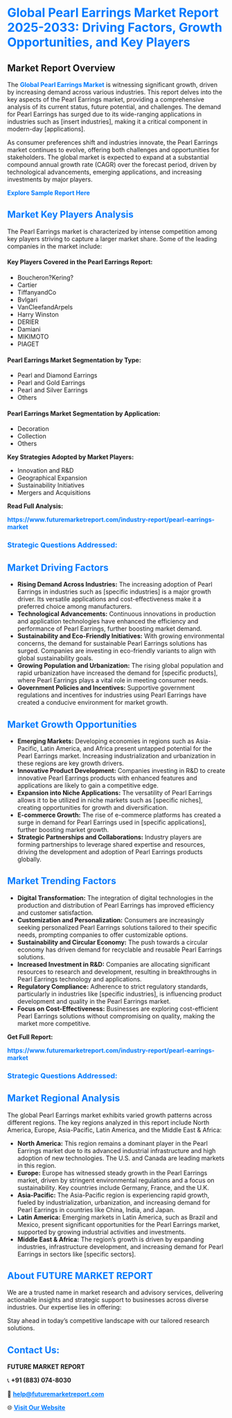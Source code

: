 <h1 style="color: #007BFF;">Global Pearl Earrings Market Report 2025-2033: Driving Factors, Growth Opportunities, and Key Players</h1>

<section id="overview">
<h2>Market Report Overview</h2>
<p>The <a href="https://www.futuremarketreport.com/industry-report/pearl-earrings-market" style="color: #007BFF; text-decoration: none;"><strong>Global Pearl Earrings Market</strong></a> is witnessing significant growth, driven by increasing demand across various industries. This report delves into the key aspects of the Pearl Earrings market, providing a comprehensive analysis of its current status, future potential, and challenges. The demand for Pearl Earrings has surged due to its wide-ranging applications in industries such as [insert industries], making it a critical component in modern-day [applications].</p>
<p>As consumer preferences shift and industries innovate, the Pearl Earrings market continues to evolve, offering both challenges and opportunities for stakeholders. The global market is expected to expand at a substantial compound annual growth rate (CAGR) over the forecast period, driven by technological advancements, emerging applications, and increasing investments by major players.</p>
</section>

<section id="overview">
<p><a href="https://www.futuremarketreport.com/request-sample/reportId=55951" style="color: #007BFF; text-decoration: none;"><strong>Explore Sample Report Here</strong></a></p>
</section>

<section id="key-players">
<h2 style="color: #007BFF;">Market Key Players Analysis</h2>
<p>The Pearl Earrings market is characterized by intense competition among key players striving to capture a larger market share. Some of the leading companies in the market include:</p>
<h4>Key Players Covered in the Pearl Earrings Report:</h4>
<ul><li>Boucheron?Kering?</li><li>Cartier</li><li>TiffanyandCo</li><li>Bvlgari</li><li>VanCleefandArpels</li><li>Harry Winston</li><li>DERIER</li><li>Damiani</li><li>MIKIMOTO</li><li>PIAGET</li></ul>
<h4>Pearl Earrings Market Segmentation by Type:</h4>
<ul><li>Pearl and Diamond Earrings</li><li>Pearl and Gold Earrings</li><li>Pearl and Silver Earrings</li><li>Others</li></ul>

<h4>Pearl Earrings Market Segmentation by Application:</h4>
<ul><li>Decoration</li><li>Collection</li><li>Others</li></ul>
<p><strong>Key Strategies Adopted by Market Players:</strong></p>
<ul>
<li>Innovation and R&D</li>
<li>Geographical Expansion</li>
<li>Sustainability Initiatives</li>
<li>Mergers and Acquisitions</li>
</ul>
</section>

<section>
<p><strong>Read Full Analysis: </strong></p><a href="https://www.futuremarketreport.com/industry-report/pearl-earrings-market" style="color: #007BFF; text-decoration: none;"><strong>https://www.futuremarketreport.com/industry-report/pearl-earrings-market</strong></a>
<h3 style="color: #007BFF;">Strategic Questions Addressed:</h3>
</section>

<section id="driving-factors">
<h2 style="color: #007BFF;">Market Driving Factors</h2>
<ul>
<li><strong>Rising Demand Across Industries:</strong> The increasing adoption of Pearl Earrings in industries such as [specific industries] is a major growth driver. Its versatile applications and cost-effectiveness make it a preferred choice among manufacturers.</li>
<li><strong>Technological Advancements:</strong> Continuous innovations in production and application technologies have enhanced the efficiency and performance of Pearl Earrings, further boosting market demand.</li>
<li><strong>Sustainability and Eco-Friendly Initiatives:</strong> With growing environmental concerns, the demand for sustainable Pearl Earrings solutions has surged. Companies are investing in eco-friendly variants to align with global sustainability goals.</li>
<li><strong>Growing Population and Urbanization:</strong> The rising global population and rapid urbanization have increased the demand for [specific products], where Pearl Earrings plays a vital role in meeting consumer needs.</li>
<li><strong>Government Policies and Incentives:</strong> Supportive government regulations and incentives for industries using Pearl Earrings have created a conducive environment for market growth.</li>
</ul>
</section>

<section id="growth-opportunities">
<h2 style="color: #007BFF;">Market Growth Opportunities</h2>
<ul>
<li><strong>Emerging Markets:</strong> Developing economies in regions such as Asia-Pacific, Latin America, and Africa present untapped potential for the Pearl Earrings market. Increasing industrialization and urbanization in these regions are key growth drivers.</li>
<li><strong>Innovative Product Development:</strong> Companies investing in R&D to create innovative Pearl Earrings products with enhanced features and applications are likely to gain a competitive edge.</li>
<li><strong>Expansion into Niche Applications:</strong> The versatility of Pearl Earrings allows it to be utilized in niche markets such as [specific niches], creating opportunities for growth and diversification.</li>
<li><strong>E-commerce Growth:</strong> The rise of e-commerce platforms has created a surge in demand for Pearl Earrings used in [specific applications], further boosting market growth.</li>
<li><strong>Strategic Partnerships and Collaborations:</strong> Industry players are forming partnerships to leverage shared expertise and resources, driving the development and adoption of Pearl Earrings products globally.</li>
</ul>
</section>

<section id="trending-factors">
<h2 style="color: #007BFF;">Market Trending Factors</h2>
<ul>
<li><strong>Digital Transformation:</strong> The integration of digital technologies in the production and distribution of Pearl Earrings has improved efficiency and customer satisfaction.</li>
<li><strong>Customization and Personalization:</strong> Consumers are increasingly seeking personalized Pearl Earrings solutions tailored to their specific needs, prompting companies to offer customizable options.</li>
<li><strong>Sustainability and Circular Economy:</strong> The push towards a circular economy has driven demand for recyclable and reusable Pearl Earrings solutions.</li>
<li><strong>Increased Investment in R&D:</strong> Companies are allocating significant resources to research and development, resulting in breakthroughs in Pearl Earrings technology and applications.</li>
<li><strong>Regulatory Compliance:</strong> Adherence to strict regulatory standards, particularly in industries like [specific industries], is influencing product development and quality in the Pearl Earrings market.</li>
<li><strong>Focus on Cost-Effectiveness:</strong> Businesses are exploring cost-efficient Pearl Earrings solutions without compromising on quality, making the market more competitive.</li>
</ul>
</section>

<section>
<p><strong>Get Full Report: </strong></p><a href="https://www.futuremarketreport.com/industry-report/pearl-earrings-market" style="color: #007BFF; text-decoration: none;"><strong>https://www.futuremarketreport.com/industry-report/pearl-earrings-market</strong></a>
<h3 style="color: #007BFF;">Strategic Questions Addressed:</h3>
</section>


<section id="regional-analysis">
<h2 style="color: #007BFF;">Market Regional Analysis</h2>
<p>The global Pearl Earrings market exhibits varied growth patterns across different regions. The key regions analyzed in this report include North America, Europe, Asia-Pacific, Latin America, and the Middle East & Africa:</p>
<ul>
<li><strong>North America:</strong> This region remains a dominant player in the Pearl Earrings market due to its advanced industrial infrastructure and high adoption of new technologies. The U.S. and Canada are leading markets in this region.</li>
<li><strong>Europe:</strong> Europe has witnessed steady growth in the Pearl Earrings market, driven by stringent environmental regulations and a focus on sustainability. Key countries include Germany, France, and the U.K.</li>
<li><strong>Asia-Pacific:</strong> The Asia-Pacific region is experiencing rapid growth, fueled by industrialization, urbanization, and increasing demand for Pearl Earrings in countries like China, India, and Japan.</li>
<li><strong>Latin America:</strong> Emerging markets in Latin America, such as Brazil and Mexico, present significant opportunities for the Pearl Earrings market, supported by growing industrial activities and investments.</li>
<li><strong>Middle East & Africa:</strong> The region’s growth is driven by expanding industries, infrastructure development, and increasing demand for Pearl Earrings in sectors like [specific sectors].</li>
</ul>
</section>

<footer>
<h2 style="color: #007BFF;">About FUTURE MARKET REPORT</h2>
<p>We are a trusted name in market research and advisory services, delivering actionable insights and strategic support to businesses across diverse industries. Our expertise lies in offering:</p>

<p>Stay ahead in today’s competitive landscape with our tailored research solutions.</p>

<h2 style="color: #007BFF;">Contact Us:</h2>
<p><strong>FUTURE MARKET REPORT</strong></p>
<p>📞 <strong>+91 (883) 074-8030</strong></p>
<p>📧 <strong><a href="mailto:help@futuremarketreport.com" style="color: #007BFF;">help@futuremarketreport.com</a></strong></p>
<p>🌐 <strong><a href="https://www.futuremarketreport.com/" style="color: #007BFF;">Visit Our Website</a></strong></p>
</footer>